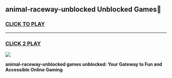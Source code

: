 
## animal-raceway-unblocked Unblocked Games👋
<h3>
<a href="https://news.freeplayer.one?title=animal-raceway-unblocked&ref=16F">CLICK TO PLAY</a></h3>
<hr>

<h3>
<a href="https://news.freeplayer.one?title=animal-raceway-unblocked&ref=16F">CLICK 2 PLAY</a>
  
</h3>

<a href="https://news.freeplayer.one?title=animal-raceway-unblocked&ref=16F/"><img src="https://clearcache.store/games.png"></a>


**animal-raceway-unblocked games unblocked: Your Gateway to Fun and Accessible Online Gaming**
